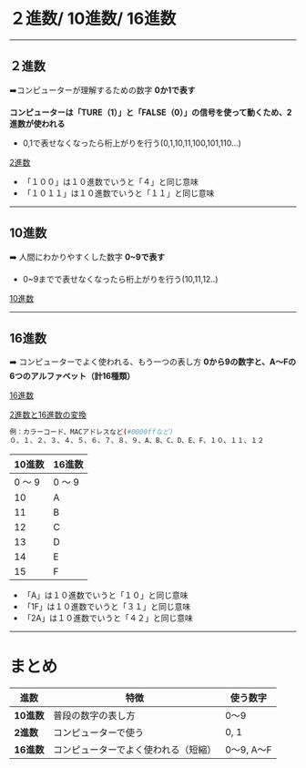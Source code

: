 # ２進数/ 10進数/ 16進数

---

## ２進数
➡️コンピューターが理解するための数字 **0か1で表す**
<br>

**コンピューターは「TURE（1）」と「FALSE（0）」の信号を使って動くため、2進数が使われる**

- 0,1で表せなくなったら桁上がりを行う(0,1,10,11,100,101,110...)

[2進数](img/2.png)

- 「１００」は１０進数でいうと「４」と同じ意味
- 「１０１１」は１０進数でいうと「１１」と同じ意味

---

## 10進数
➡️ 人間にわかりやすくした数字 **0~9で表す**
- 0~9までで表せなくなったら桁上がりを行う(10,11,12..)

[10進数](img/10.png)


---

## 16進数
➡️ コンピューターでよく使われる、もう一つの表し方
**0から9の数字と、A～Fの6つのアルファベット（計16種類）**

[16進数](img/16.png)

[2進数と16進数の変換](img/2進数と16進数変換.png)

```bash
例：カラーコード、MACアドレスなど(#0000ffなど)
０、１、２、３、４、５、６、７、８、９、A、B、C、D、E、F、１０、１１、１２
```


| 10進数 | 16進数 |
| ------ | ------ |
| 0 ～ 9 | 0 ～ 9 |
| 10     | A      |
| 11     | B      |
| 12     | C      |
| 13     | D      |
| 14     | E      |
| 15     | F      |


- 「A」は１０進数でいうと「１０」と同じ意味
- 「1F」は１０進数でいうと「３１」と同じ意味
- 「2A」は１０進数でいうと「４２」と同じ意味

---

# まとめ
| **進数**   | **特徴**                             | **使う数字** |
| ---------- | ------------------------------------ | ------------ |
| **10進数** | 普段の数字の表し方                   | 0～9         |
| **2進数**  | コンピューターで使う                 | 0, 1         |
| **16進数** | コンピューターでよく使われる（短縮） | 0～9, A～F   |